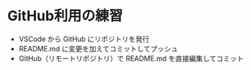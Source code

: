 # GitHub利用の練習
- VSCode から GitHub にリポジトリを発行
- README.md に変更を加えてコミットしてプッシュ
- GitHub（リモートリポジトリ）で README.md を直接編集してコミット
